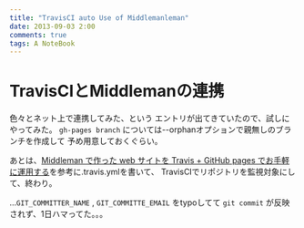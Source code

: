 ```yaml
---
title: "TravisCI auto Use of Middlemanleman"
date: 2013-09-03 2:00
comments: true
tags: A NoteBook
---
```


# TravisCIとMiddlemanの連携

色々とネット上で連携してみた、という
エントリが出てきていたので、試しにやってみた。
```gh-pages branch``` については--orphanオプションで親無しのブランチを作成して
予め用意しておくぐらい。

あとは、[Middleman で作った web サイトを Travis + GitHub pages でお手軽に運用する](http://tricknotes.hateblo.jp/entry/2013/06/17/020229)を参考に.travis.ymlを書いて、
TravisCIでリポジトリを監視対象にして、終わり。

...```GIT_COMMITTER_NAME``` , ```GIT_COMMITTE_EMAIL``` をtypoしてて
```git commit``` が反映されず、1日ハマってた。。。

